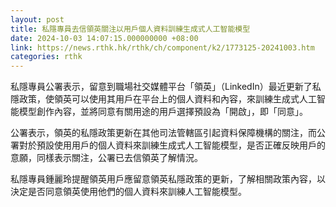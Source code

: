 ```yaml
---
layout: post
title: 私隱專員去信領英關注以用戶個人資料訓練生成式人工智能模型
date: 2024-10-03 14:07:15.000000000 +08:00
link: https://news.rthk.hk/rthk/ch/component/k2/1773125-20241003.htm
categories: rthk
---
```


私隱專員公署表示，留意到職場社交媒體平台「領英」（LinkedIn）最近更新了私隱政策，使領英可以使用其用戶在平台上的個人資料和內容，來訓練生成式人工智能模型創作內容，並將同意有關用途的用戶選擇預設為「開啟」，即「同意」。

公署表示，領英的私隱政策更新在其他司法管轄區引起資料保障機構的關注，而公署對於預設使用用戶的個人資料來訓練生成式人工智能模型，是否正確反映用戶的意願，同樣表示關注，公署已去信領英了解情況。

私隱專員鍾麗玲提醒領英用戶應留意領英私隱政策的更新，了解相關政策內容，以決定是否同意領英使用他們的個人資料來訓練人工智能模型。
